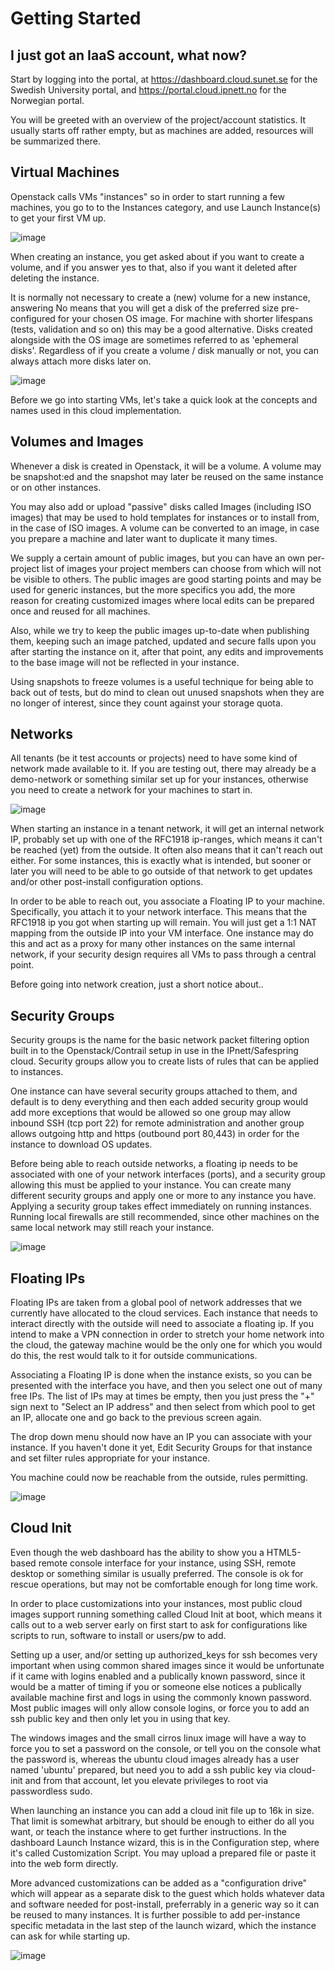 # Getting Started

## I just got an IaaS account, what now?

Start by logging into the portal, at <https://dashboard.cloud.sunet.se> for the Swedish University portal, and <https://portal.cloud.ipnett.no> for the Norwegian portal.

You will be greeted with an overview of the project/account statistics. It usually starts off rather empty, but as machines are added, resources will be summarized there.

## Virtual Machines

Openstack calls VMs "instances" so in order to start running a few machines, you go to to the Instances category, and use Launch Instance(s) to get your first VM up.

![image](/images/dash-launch.png)

When creating an instance, you get asked about if you want to create a volume, and if you answer yes to that, also if you want it deleted after deleting the instance.

It is normally not necessary to create a (new) volume for a new instance, answering No means that you will get a disk of the preferred size pre-configured for your chosen OS image. For machine with shorter lifespans (tests, validation and so on) this may be a good alternative. Disks created alongside with the OS image are sometimes referred to as 'ephemeral disks'. Regardless of if you create a volume / disk manually or not, you can always attach more disks later on.

![image](/images/dash-image-select.png)

Before we go into starting VMs, let's take a quick look at the concepts and names used in this cloud implementation.

## Volumes and Images

Whenever a disk is created in Openstack, it will be a volume. A volume may be snapshot:ed and the snapshot may later be reused on the same instance or on other instances.

You may also add or upload "passive" disks called Images (including ISO images) that may be used to hold templates for instances or to install from, in the case of ISO images. A volume can be converted to an image, in case you prepare a machine and later want to duplicate it many times.

We supply a certain amount of public images, but you can have an own per-project list of images your project members can choose from which will not be visible to others. The public images are good starting points and may be used for generic instances, but the more specifics you add, the more reason for creating customized images where local edits can be prepared once and reused for all machines.

Also, while we try to keep the public images up-to-date when publishing them, keeping such an image patched, updated and secure falls upon you after starting the instance on it, after that point, any edits and improvements to the base image will not be reflected in your instance.

Using snapshots to freeze volumes is a useful technique for being able to back out of tests, but do mind to clean out unused snapshots when they are no longer of interest, since they count against your storage quota.

## Networks

All tenants (be it test accounts or projects) need to have some kind of network made available to it. If you are testing out, there may already be a demo-network or something similar set up for your instances, otherwise you need to create a network for your machines to start in.

![image](/images/dash-select-net.png)

When starting an instance in a tenant network, it will get an internal network IP, probably set up with one of the RFC1918 ip-ranges, which means it can't be reached (yet) from the outside. It often also means that it can't reach out either. For some instances, this is exactly what is intended, but sooner or later you will need to be able to go outside of that network to get updates and/or other post-install configuration options.

In order to be able to reach out, you associate a Floating IP to your machine. Specifically, you attach it to your network interface. This means that the RFC1918 ip you got when starting up will remain. You will just get a 1:1 NAT mapping from the outside IP into your VM interface. One instance may do this and act as a proxy for many other instances on the same internal network, if your security design requires all VMs to pass through a central point.

Before going into network creation, just a short notice about..

## Security Groups

Security groups is the name for the basic network packet filtering option built in to the Openstack/Contrail setup in use in the IPnett/Safespring cloud. Security groups allow you to create lists of rules that can be applied to instances.

One instance can have several security groups attached to them, and default is to deny everything and then each added security group would add more exceptions that would be allowed so one group may allow inbound SSH (tcp port 22) for remote administration and another group allows outgoing http and https (outbound port 80,443) in order for the instance to download OS updates.

Before being able to reach outside networks, a floating ip needs to be associated with one of your network interfaces (ports), and a security group allowing this must be applied to your instance. You can create many different security groups and apply one or more to any instance you have. Applying a security group takes effect immediately on running instances. Running local firewalls are still recommended, since other machines on the same local network may still reach your instance.

![image](/images/dash-security-groups.png)

## Floating IPs

Floating IPs are taken from a global pool of network addresses that we currently have allocated to the cloud services. Each instance that needs to interact directly with the outside will need to associate a floating ip. If you intend to make a VPN connection in order to stretch your home network into the cloud, the gateway machine would be the only one for which you would do this, the rest would talk to it for outside communications.

Associating a Floating IP is done when the instance exists, so you can be presented with the interface you have, and then you select one out of many free IPs. The list of IPs may at times be empty, then you just press the "+" sign next to "Select an IP address" and then select from which pool to get an IP, allocate one and go back to the previous screen again.

The drop down menu should now have an IP you can associate with your instance. If you haven't done it yet, Edit Security Groups for that instance and set filter rules appropriate for your instance.

You machine could now be reachable from the outside, rules permitting.

![image](/images/dash-float-ip.png)

## Cloud Init

Even though the web dashboard has the ability to show you a HTML5-based remote console interface for your instance, using SSH, remote desktop or something similar is usually preferred. The console is ok for rescue operations, but may not be comfortable enough for long time work.

In order to place customizations into your instances, most public cloud images support running something called Cloud Init at boot, which means it calls out to a web server early on first start to ask for configurations like scripts to run, software to install or users/pw to add.

Setting up a user, and/or setting up authorized\_keys for ssh becomes very important when using common shared images since it would be unfortunate if it came with logins enabled and a publically known password, since it would be a matter of timing if you or someone else notices a publically available machine first and logs in using the commonly known password. Most public images will only allow console logins, or force you to add an ssh public key and then only let you in using that key.

The windows images and the small cirros linux image will have a way to force you to set a password on the console, or tell you on the console what the password is, whereas the ubuntu cloud images already has a user named 'ubuntu' prepared, but need you to add a ssh public key via cloud-init and from that account, let you elevate privileges to root via passwordless sudo.

When launching an instance you can add a cloud init file up to 16k in size. That limit is somewhat arbitrary, but should be enough to either do all you want, or teach the instance where to get further instructions. In the dashboard Launch Instance wizard, this is in the Configuration step, where it's called Customization Script. You may upload a prepared file or paste it into the web form directly.

More advanced customizations can be added as a "configuration drive" which will appear as a separate disk to the guest which holds whatever data and software needed for post-install, preferrably in a generic way so it can be reused to many instances. It is further possible to add per-instance specific metadata in the last step of the launch wizard, which the instance can ask for while starting up.

![image](/images/dash-cloud-init.png)
